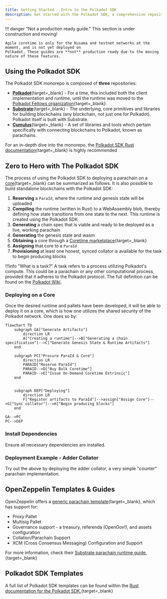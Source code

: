 ```yaml
---
title: Getting Started - Intro to the Polkadot SDK
description: Get started with the Polkadot SDK, a comprehensive repository of libraries used for building on Polkadot and beyond.
---
```


!!! danger "Not a production ready guide."
    This section is under construction and moving!

    Agile coretime is only for the Kusama and testnet networks at the moment, and is not yet deployed on
    Polkadot. These guides are **not** production ready due to the moving nature of these features.

## Using the Polkadot SDK

The Polkadot SDK monorepo is composed of **three** repositories:

- [**Polkadot**](https://paritytech.github.io/polkadot-sdk/master/polkadot_sdk_docs/polkadot_sdk/index.html#polkadot){target=_blank} -
  For a time, this included both the client implementation and runtime, until the runtime was moved
  to the [Polkadot Fellows organization](https://github.com/polkadot-fellows/runtimes){target=_blank}.
- [**Substrate**](https://paritytech.github.io/polkadot-sdk/master/polkadot_sdk_docs/polkadot_sdk/index.html#substrate){target=_blank} -
  The underlying, core primitives and libraries for building blockchains (any blockchain, not just
  one for Polkadot). Polkadot itself is built with Substrate.
- [**Cumulus**](https://paritytech.github.io/polkadot-sdk/master/polkadot_sdk_docs/polkadot_sdk/index.html#cumulus){target=_blank} -
  A set of libraries and tools which pertain specifically with connecting blockchains to Polkadot,
  known as parachains.

For an in-depth dive into the monorepo, the [Polkadot SDK Rust documentation](https://paritytech.github.io/polkadot-sdk/master/polkadot_sdk_docs/polkadot_sdk/index.html){target=_blank} is highly recommended

<!-- TODO: Glossary link ParaId -->

## Zero to Hero with The Polkadot SDK

The process of using the Polkadot SDK to deploying a parachain on a [core](https://wiki.polkadot.network/docs/learn-agile-coretime#core){target=_blank} can be summarized as follows. It is also possible to build standalone blockchains with the Polkadot SDK:

1. **Reserving** a `ParaId`, where the runtime and genesis state will be uploaded
2. **Compiling** the runtime (written in Rust) to a WebAssembly blob, thereby defining how state transitions from one state to the next. This runtime is created using the Polkadot SDK
3. **Generating** a chain spec that is viable and ready to be deployed as a live, working parachain
4. **Generating** the genesis state and wasm
5. **Obtaining** a core through a [Coretime marketplace](https://wiki.polkadot.network/docs/learn-guides-coretime-marketplaces){target=_blank}
6. **Assigning** that core to a `ParaId`
7. **Provisioning** at least one honest, synced collator is available for the task to begin producing blocks

!!!info "What is a task?"
    A task refers to a process utilizing Polkadot's compute. This could be a parachain or any other computational process, provided that it adheres to the Polkadot protocol. The full definition can be found on the [Polkadot Wiki](https://wiki.polkadot.network/docs/learn-agile-coretime#task).

### Deploying on a Core

Once the desired runtime and pallets have been developed, it will be able to deploy it on a core, which is how one utilizes the shared security of the Polkadot network. One does so by:

```mermaid
flowchart TD
    subgraph GA["Generate Artifacts"]
        direction LR
        A["Creating a runtime"]-->B["Generating a chain specification"]-->C["Generate Genesis State & Runtime Artifacts"]
    end

    subgraph PC["Procure ParaId & Core"]
        direction LR
        PARAID["Reserve ParaId"]
        PARAID-->D["Buy Bulk Coretime"]
        PARAID-->E["Issue On-Demand Coretime Extrinsic"]
    end


    subgraph DEP["Deploying"]
        direction LR
        F["Register artifacts to ParaId"]-->assign["Assign Core"]-->G["Sync collator"]-->H["Begin producing blocks"]
    end

GA-->PC
PC-->DEP
```

<!-- TODO: We should probably have a link to guides or something here, or build some track which has them go from template to core? -->

<!-- TODO: Add a place / page to install the necessary dependencies -->

### Install Dependencies

Ensure all necessary dependencies are installed.

<!-- TODO: Add a place / page to install the necessary dependencies -->

### Deployment Example - Adder Collator

Try out the above by deploying the adder collator, a very simple "counter" parachain implementation.

## OpenZeppelin Templates & Guides

OpenZeppelin offers a [generic parachain template](https://github.com/OpenZeppelin/polkadot-generic-runtime-template){target=_blank}, which has support for:

- Proxy Pallet
- Multisig Pallet
- Governance support - a treasury, referenda (OpenGov!), and assets configuration
- Collation/Parachain Support
- XCM (Cross Consensus Messaging) Configuration and Support

For more information, check their
[Substrate parachain runtime guide.](https://docs.openzeppelin.com/substrate-runtimes/1.0.0/){target=_blank}

## Polkadot SDK Templates

A full list of Polkadot SDK templates can be found within the [Rust documentation for the Polkadot SDK.](https://paritytech.github.io/polkadot-sdk/master/polkadot_sdk_docs/polkadot_sdk/templates/index.html){target=_blank}